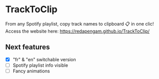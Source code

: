 # TrackToClip

From any Spotify playlist, copy track names to clipboard 📋 in one clic!<br/>
Access the website here: https://redapengam.github.io/TrackToClip/

## Next features

- [x] "fr" & "en" switchable version
- [ ] Spotify playlist info visible
- [ ] Fancy animations
